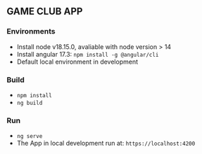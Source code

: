 ## GAME CLUB APP

### Environments
- Install node v18.15.0, avaliable with node version > 14
- Install angular 17.3: ```npm install -g @angular/cli```
- Default local environment in development

### Build
- ```npm install```
- ```ng build```

### Run
- ```ng serve```
- The App in local development run at: ```https://localhost:4200```

